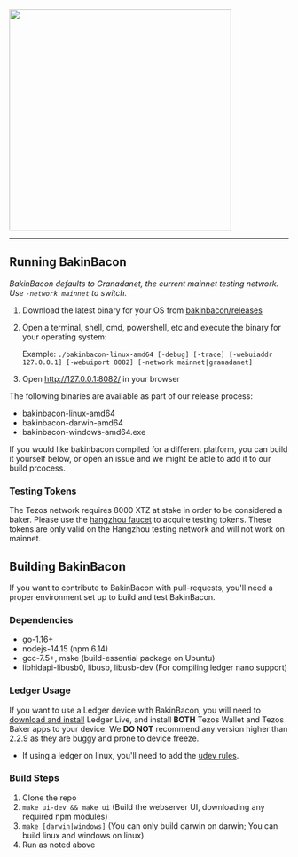 <img src="https://bakinbacon.io/img/head_logo.png" width="400px">

---

## Running BakinBacon

_BakinBacon defaults to Granadanet, the current mainnet testing network. Use `-network mainnet` to switch._

1. Download the latest binary for your OS from [bakinbacon/releases](https://github.com/bakingbacon/bakinbacon/releases)
1. Open a terminal, shell, cmd, powershell, etc and execute the binary for your operating system: 

    Example: `./bakinbacon-linux-amd64 [-debug] [-trace] [-webuiaddr 127.0.0.1] [-webuiport 8082] [-network mainnet|granadanet]`

3. Open http://127.0.0.1:8082/ in your browser

The following binaries are available as part of our release process:

* bakinbacon-linux-amd64
* bakinbacon-darwin-amd64
* bakinbacon-windows-amd64.exe

If you would like bakinbacon compiled for a different platform, you can build it yourself below, or open an issue and we might be able to add it to our build prcocess.

### Testing Tokens

The Tezos network requires 8000 XTZ at stake in order to be considered a baker. Please use the [hangzhou faucet](https://faucet.hangzhounet.teztnets.xyz/) to acquire testing tokens. These tokens are only valid on the Hangzhou testing network and will not work on mainnet.

## Building BakinBacon

If you want to contribute to BakinBacon with pull-requests, you'll need a proper environment set up to build and test BakinBacon.

### Dependencies

* go-1.16+
* nodejs-14.15 (npm 6.14)
* gcc-7.5+, make (build-essential package on Ubuntu)
* libhidapi-libusb0, libusb, libusb-dev (For compiling ledger nano support)

### Ledger Usage

If you want to use a Ledger device with BakinBacon, you will need to [download and install](https://www.ledger.com/ledger-live/download) Ledger Live, and install **BOTH** Tezos Wallet and Tezos Baker apps to your device. We **DO NOT** recommend any version higher than 2.2.9 as they are buggy and prone to device freeze.
* If using a ledger on linux, you'll need to add the [udev rules](https://support.ledger.com/hc/en-us/articles/115005165269-Fix-USB-connection-issues-with-Ledger-Live).

### Build Steps

1. Clone the repo
1. `make ui-dev && make ui` (Build the webserver UI, downloading any required npm modules)
1. `make [darwin|windows]` (You can only build darwin on darwin; You can build linux and windows on linux)
1. Run as noted above
